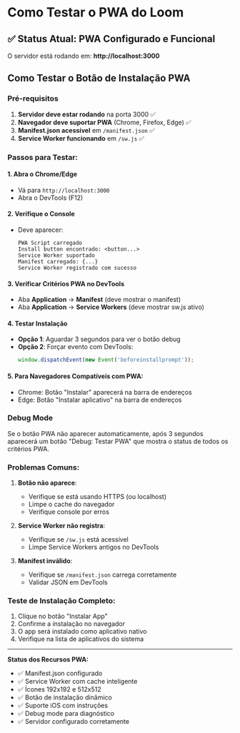 # Como Testar o PWA do Loom

## ✅ Status Atual: PWA Configurado e Funcional

O servidor está rodando em: **http://localhost:3000**

## Como Testar o Botão de Instalação PWA

### Pré-requisitos
1. **Servidor deve estar rodando** na porta 3000 ✅
2. **Navegador deve suportar PWA** (Chrome, Firefox, Edge) ✅  
3. **Manifest.json acessível** em `/manifest.json` ✅
4. **Service Worker funcionando** em `/sw.js` ✅

### Passos para Testar:

#### 1. **Abra o Chrome/Edge**
   - Vá para `http://localhost:3000`
   - Abra o DevTools (F12)

#### 2. **Verifique o Console**
   - Deve aparecer:
     ```
     PWA Script carregado
     Install button encontrado: <button...>
     Service Worker suportado
     Manifest carregado: {...}
     Service Worker registrado com sucesso
     ```

#### 3. **Verificar Critérios PWA no DevTools**
   - Aba **Application** → **Manifest** (deve mostrar o manifest)
   - Aba **Application** → **Service Workers** (deve mostrar sw.js ativo)

#### 4. **Testar Instalação**
   - **Opção 1**: Aguardar 3 segundos para ver o botão debug
   - **Opção 2**: Forçar evento com DevTools:
     ```javascript
     window.dispatchEvent(new Event('beforeinstallprompt'));
     ```

#### 5. **Para Navegadores Compatíveis com PWA:**
   - Chrome: Botão "Instalar" aparecerá na barra de endereços
   - Edge: Botão "Instalar aplicativo" na barra de endereços

### Debug Mode
Se o botão PWA não aparecer automaticamente, após 3 segundos aparecerá um botão "Debug: Testar PWA" que mostra o status de todos os critérios PWA.

### Problemas Comuns:

1. **Botão não aparece**: 
   - Verifique se está usando HTTPS (ou localhost)
   - Limpe o cache do navegador
   - Verifique console por erros

2. **Service Worker não registra**:
   - Verifique se `/sw.js` está acessível
   - Limpe Service Workers antigos no DevTools

3. **Manifest inválido**:
   - Verifique se `/manifest.json` carrega corretamente
   - Validar JSON em DevTools

### Teste de Instalação Completo:
1. Clique no botão "Instalar App"
2. Confirme a instalação no navegador
3. O app será instalado como aplicativo nativo
4. Verifique na lista de aplicativos do sistema

---

**Status dos Recursos PWA:**
- ✅ Manifest.json configurado
- ✅ Service Worker com cache inteligente  
- ✅ Ícones 192x192 e 512x512
- ✅ Botão de instalação dinâmico
- ✅ Suporte iOS com instruções
- ✅ Debug mode para diagnóstico
- ✅ Servidor configurado corretamente
